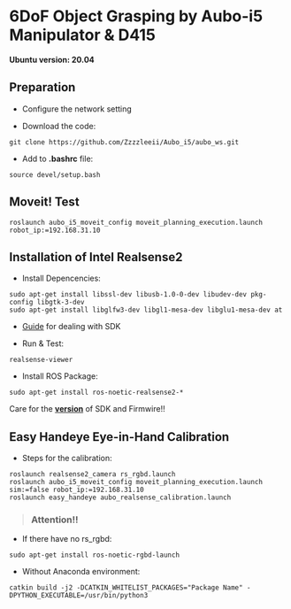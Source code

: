   # 6DoF Object Grasping by Aubo-i5 Manipulator & D415
  
**Ubuntu version: 20.04**

## Preparation
- Configure the network setting

- Download the code:
```
git clone https://github.com/Zzzzleeii/Aubo_i5/aubo_ws.git
```

- Add to **.bashrc** file:
```
source devel/setup.bash
```

## Moveit! Test

```
roslaunch aubo_i5_moveit_config moveit_planning_execution.launch robot_ip:=192.168.31.10
```

## Installation of Intel Realsense2

- Install Depencencies:
```
sudo apt-get install libssl-dev libusb-1.0-0-dev libudev-dev pkg-config libgtk-3-dev
sudo apt-get install libglfw3-dev libgl1-mesa-dev libglu1-mesa-dev at
```

- [Guide](https://github.com/IntelRealSense/librealsense/blob/master/doc/distribution_linux.md#uninstalling-the-packages) for dealing with SDK

- Run & Test:
```
realsense-viewer
```

- Install ROS Package:
```
sudo apt-get install ros-noetic-realsense2-*
```

Care for the [**version**](https://dev.intelrealsense.com/docs/firmware-releases-d400) of SDK and Firmwire!!

## Easy Handeye Eye-in-Hand Calibration

- Steps for the calibration:
```
roslaunch realsense2_camera rs_rgbd.launch
roslaunch aubo_i5_moveit_config moveit_planning_execution.launch sim:=false robot_ip:=192.168.31.10
roslaunch easy_handeye aubo_realsense_calibration.launch
```

> ### Attention!!

- If there have no rs_rgbd:
```
sudo apt-get install ros-noetic-rgbd-launch
```

- Without Anaconda environment:
```
catkin build -j2 -DCATKIN_WHITELIST_PACKAGES="Package Name" -DPYTHON_EXECUTABLE=/usr/bin/python3
```
